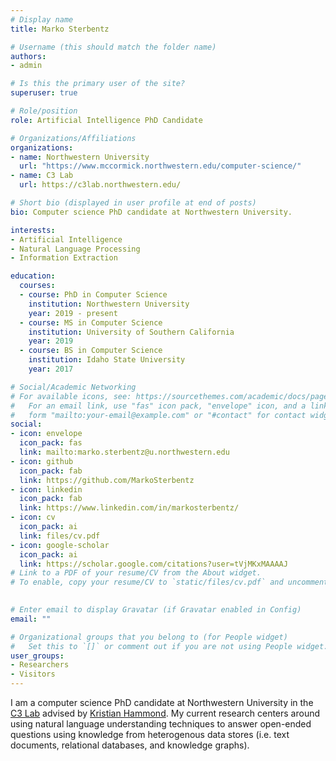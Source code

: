 ```yaml
---
# Display name
title: Marko Sterbentz

# Username (this should match the folder name)
authors:
- admin

# Is this the primary user of the site?
superuser: true

# Role/position
role: Artificial Intelligence PhD Candidate

# Organizations/Affiliations
organizations:
- name: Northwestern University
  url: "https://www.mccormick.northwestern.edu/computer-science/"
- name: C3 Lab
  url: https://c3lab.northwestern.edu/

# Short bio (displayed in user profile at end of posts)
bio: Computer science PhD candidate at Northwestern University.

interests:
- Artificial Intelligence
- Natural Language Processing
- Information Extraction

education:
  courses:
  - course: PhD in Computer Science
    institution: Northwestern University
    year: 2019 - present
  - course: MS in Computer Science
    institution: University of Southern California
    year: 2019
  - course: BS in Computer Science
    institution: Idaho State University
    year: 2017

# Social/Academic Networking
# For available icons, see: https://sourcethemes.com/academic/docs/page-builder/#icons
#   For an email link, use "fas" icon pack, "envelope" icon, and a link in the
#   form "mailto:your-email@example.com" or "#contact" for contact widget.
social:
- icon: envelope
  icon_pack: fas
  link: mailto:marko.sterbentz@u.northwestern.edu
- icon: github
  icon_pack: fab
  link: https://github.com/MarkoSterbentz
- icon: linkedin
  icon_pack: fab
  link: https://www.linkedin.com/in/markosterbentz/
- icon: cv
  icon_pack: ai
  link: files/cv.pdf
- icon: google-scholar
  icon_pack: ai
  link: https://scholar.google.com/citations?user=tVjMKxMAAAAJ
# Link to a PDF of your resume/CV from the About widget.
# To enable, copy your resume/CV to `static/files/cv.pdf` and uncomment the lines below.
 

# Enter email to display Gravatar (if Gravatar enabled in Config)
email: ""

# Organizational groups that you belong to (for People widget)
#   Set this to `[]` or comment out if you are not using People widget.
user_groups: 
- Researchers
- Visitors
---
```


I am a computer science PhD candidate at Northwestern University in the [C3 Lab](https://c3lab.northwestern.edu/) advised by [Kristian Hammond](https://www.mccormick.northwestern.edu/research-faculty/directory/profiles/hammond-kristian.html). My current research centers around using natural language understanding techniques to answer open-ended questions using knowledge from heterogenous data stores (i.e. text documents, relational databases, and knowledge graphs).
